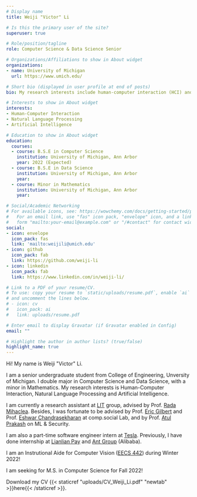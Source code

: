 ```yaml
---
# Display name
title: Weiji "Victor" Li

# Is this the primary user of the site?
superuser: true

# Role/position/tagline
role: Computer Science & Data Science Senior 

# Organizations/Affiliations to show in About widget
organizations:
- name: University of Michigan
  url: https://www.umich.edu/

# Short bio (displayed in user profile at end of posts)
bio: My research interests include human-computer interaction (HCI) and aritificial intelligence (AI)

# Interests to show in About widget
interests:
- Human-Computer Interaction
- Natural Language Processing
- Artificial Intelligence

# Education to show in About widget
education:
  courses:
  - course: B.S.E in Computer Science 
    institution: University of Michigan, Ann Arbor
    year: 2022 (Expected)
  - course: B.S.E in Data Science 
    institution: University of Michigan, Ann Arbor
    year: 
  - course: Minor in Mathematics
    institution: University of Michigan, Ann Arbor
    year: 

# Social/Academic Networking
# For available icons, see: https://wowchemy.com/docs/getting-started/page-builder/#icons
#   For an email link, use "fas" icon pack, "envelope" icon, and a link in the
#   form "mailto:your-email@example.com" or "/#contact" for contact widget.
social:
- icon: envelope
  icon_pack: fas
  link: 'mailto:weijili@umich.edu'
- icon: github
  icon_pack: fab
  link: https://github.com/weiji-li
- icon: linkedin
  icon_pack: fab
  link: https://www.linkedin.com/in/weiji-li/

# Link to a PDF of your resume/CV.
# To use: copy your resume to `static/uploads/resume.pdf`, enable `ai` icons in `params.toml`, 
# and uncomment the lines below.
# - icon: cv
#   icon_pack: ai
#   link: uploads/resume.pdf

# Enter email to display Gravatar (if Gravatar enabled in Config)
email: ""

# Highlight the author in author lists? (true/false)
highlight_name: true
---
```


Hi! My name is Weiji "Victor" Li.

I am a senior undergraduate student from College of Engineering, Unversity of Michigan. I double major in Computer Science and Data Science, with a minor in Mathematics. My research interests is Human-Computer Interaction, Natural Language Processing and Artificial Intelligence.

I am currently a research assistant at [LIT](https://lit.eecs.umich.edu/) group, advised by Prof. [Rada Mihaclea](https://web.eecs.umich.edu/~mihalcea/). Besides, I was fortunate to be advised by Prof. [Eric Gilbert](http://eegilbert.org/) and Prof. [Eshwar Chandrasekharan](http://www.eshwarchandrasekharan.com/) at comp.social Lab, and by Prof. [Atul Prakash](https://web.eecs.umich.edu/~aprakash/) on ML & Security.

I am also a part-time software engineer intern at [Tesla](https://www.tesla.com). Previously, I have done internship at [Lianlian Pay](https://www.lianlianglobal.com/) and [Ant Group](https://www.antgroup.com/en) (Alibaba). 

I am an Instrutional Aide for Computer Vision ([EECS 442](https://web.eecs.umich.edu/~fouhey/teaching/EECS442_W22/)) during Winter 2022!

I am seeking for M.S. in Computer Science for Fall 2022!

Download my CV {{< staticref "uploads/CV_Weiji_Li.pdf" "newtab" >}}here{{< /staticref >}}.
